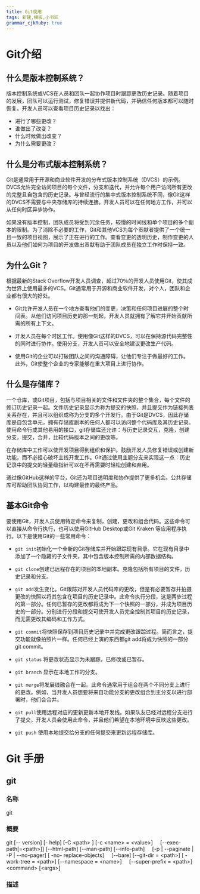 ```yaml
---
title: Git使用 
tags: 新建,模板,小书匠
grammar_cjkRuby: true
---
```



# Git介绍

## 什么是版本控制系统？

版本控制系统或VCS在人员和团队一起协作项目时跟踪更改历史记录。随着项目的发展，团队可以运行测试，修复错误并提供新代码，并确信任何版本都可以随时恢复。开发人员可以查看项目历史记录以找出：

- 进行了哪些更改？
- 谁做出了改变？
- 什么时候做出改变？
- 为什么需要更改？

## 什么是分布式版本控制系统？

Git是通常用于开源和商业软件开发的分布式版本控制系统（DVCS）的示例。DVCS允许完全访问项目的每个文件，分支和迭代，并允许每个用户访问所有更改的完整且自包含的历史记录。与曾经流行的集中式版本控制系统不同，像Git这样的DVCS不需要与中央存储库的持续连接。开发人员可以在任何地方工作，并可以从任何时区异步协作。

如果没有版本控制，团队成员将受到冗余任务，较慢的时间线和单个项目的多个副本的限制。为了消除不必要的工作，Git和其他VCS为每个贡献者提供了一个统一且一致的项目视图，展示了正在进行的工作。查看变更的透明历史，制作变更的人员以及他们如何为项目的开发做出贡献有助于团队成员在独立工作时保持一致。

## 为什么Git？

根据最新的Stack Overflow开发人员调查，超过70％的开发人员使用Git，使其成为世界上使用最多的VCS。Git通常用于开源和商业软件开发，对个人，团队和企业都有很大的好处。

- Git允许开发人员在一个地方查看他们的变更，决策和任何项目进展的整个时间表。从他们访问项目历史的那一刻起，开发人员就拥有了解它并开始贡献所需的所有上下文。

- 开发人员在每个时区工作。使用像Git这样的DVCS，可以在保持源代码完整性的同时进行协作。使用分支，开发人员可以安全地建议更改生产代码。

- 使用Git的企业可以打破团队之间的沟通障碍，让他们专注于做最好的工作。此外，Git使整个企业的专家能够在重大项目上进行协作。

## 什么是存储库？

一个仓库，或Git项目，包括与项目相关的文件和文件夹的整个集合，每个文件的修订历史记录一起。文件历史记录显示为称为提交的快照，并且提交作为链接列表关系存在，并且可以组织成称为分支的多个开发行。由于Git是DVCS，因此存储库是自包含单元，拥有存储库副本的任何人都可以访问整个代码库及其历史记录。使用命令行或其他易用的接口，git存储库还允许：与历史记录交互，克隆，创建分支，提交，合并，比较代码版本之间的更改等。

在存储库中工作可以使开发项目得到组织和保护。鼓励开发人员修复错误或创建新功能，而不必担心破坏主线开发工作。Git通过使用主题分支来实现这一点：历史记录中的提交的轻量级指针可以在不再需要时轻松创建和弃用。

通过像GitHub这样的平台，Git还为项目透明度和协作提供了更多机会。公共存储库可帮助团队协同工作，以构建最佳的最终产品。

## 基本Git命令

要使用Git，开发人员使用特定命令来复制，创建，更改和组合代码。这些命令可以直接从命令行执行，也可以使用GitHub Desktop或Git Kraken 等应用程序执行。以下是使用Git的一些常用命令：

- `git init`初始化一个全新的Git存储库并开始跟踪现有目录。它在现有目录中添加了一个隐藏的子文件夹，其中包含版本控制所需的内部数据结构。

- `git clone`创建已远程存在的项目的本地副本。克隆包括所有项目的文件，历史记录和分支。

- `git add`发生变化。Git跟踪对开发人员代码库的更改，但是有必要暂存并拍摄更改的快照以将其包含在项目的历史记录中。此命令执行分段，这是两步过程的第一部分。任何已暂存的更改都将成为下一个快照的一部分，并成为项目历史的一部分。分别进行分段和提交可使开发人员完全控制其项目的历史记录，而无需更改其编码和工作方式。

- `git commit`将快照保存到项目历史记录中并完成更改跟踪过程。简而言之，提交功能就像拍照片一样。任何已经上演的东西都git add将成为快照的一部分git commit。

- `git status` 将更改状态显示为未跟踪，已修改或已暂存。

- `git branch` 显示在本地工作的分支。

- `git merge`将发展线融合在一起。此命令通常用于组合在两个不同分支上进行的更改。例如，当开发人员想要将来自功能分支的更改组合到主分支以进行部署时，他们会合并。

- `git pull`使用远程对应的更新更新本地开发线。如果队友已经对远程分支进行了提交，开发人员会使用此命令，并且他们希望在本地环境中反映这些更改。

- `git push` 使用本地提交给分支的任何提交来更新远程存储库。

# Git 手册

## git
### 名称
git
### 概要
git  [-- version]  [- help] [-C &lt;path&gt; ]  [-c &lt;name&gt; = &lt;value&gt;]
&nbsp;&nbsp;&nbsp;&nbsp;[--exec-path[=&lt;path&gt;]] [--html-path] [--man-path] [--info-path] 
&nbsp;&nbsp;&nbsp;&nbsp;[-p | --paginate | -P | --no-pager] [ -no- replace-objects]
&nbsp;&nbsp;&nbsp;&nbsp;[--bare] [--git-dir = &lt;path&gt;] [ -  work-tree = &lt;path&gt;] [--namespace = &lt;name&gt;]
&nbsp;&nbsp;&nbsp;&nbsp;[--super-prefix = &lt;path&gt;]  &lt;command&gt; [&lt;args&gt;]
### 描述



